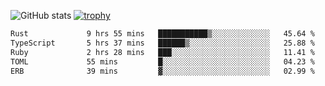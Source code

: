 ![GitHub stats](https://github-readme-stats.vercel.app/api?username=ksk001100&show_icons=true&theme=tokyonight)
[![trophy](https://github-profile-trophy.vercel.app/?username=ksk001100&theme=onedark)](https://github.com/ryo-ma/github-profile-trophy)

<!--START_SECTION:waka-->

```txt
Rust             9 hrs 55 mins   ███████████▒░░░░░░░░░░░░░   45.64 %
TypeScript       5 hrs 37 mins   ██████▒░░░░░░░░░░░░░░░░░░   25.88 %
Ruby             2 hrs 28 mins   ███░░░░░░░░░░░░░░░░░░░░░░   11.41 %
TOML             55 mins         █░░░░░░░░░░░░░░░░░░░░░░░░   04.23 %
ERB              39 mins         ▓░░░░░░░░░░░░░░░░░░░░░░░░   02.99 %
```

<!--END_SECTION:waka-->
